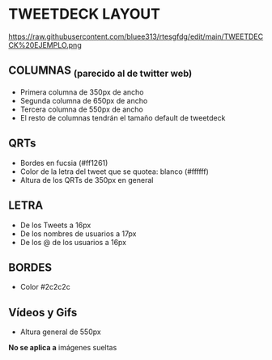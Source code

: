 # TWEETDECK LAYOUT

https://raw.githubusercontent.com/bluee313/rtesgfdg/edit/main/TWEETDECCK%20EJEMPLO.png

## COLUMNAS <sub> (parecido al de twitter web) </sub>
- Primera columna de 350px de ancho
- Segunda columna de 650px de ancho
- Tercera columna de 550px de ancho
- El resto de columnas tendrán el tamaño default de tweetdeck

## QRTs
- Bordes en fucsia (#ff1261)
- Color de la letra del tweet que se quotea: blanco (#ffffff)
- Altura de los QRTs de 350px en general

## LETRA
- De los Tweets a 16px
- De los nombres de usuarios a 17px
- De los @ de los usuarios a 16px

## BORDES
- Color #2c2c2c

## Vídeos y Gifs
- Altura general de 550px

**No se aplica a** imágenes sueltas 
